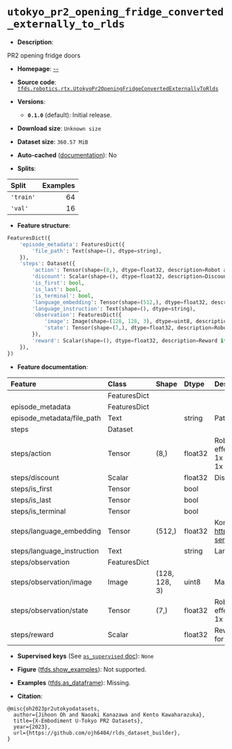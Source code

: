 <div itemscope itemtype="http://schema.org/Dataset">
  <div itemscope itemprop="includedInDataCatalog" itemtype="http://schema.org/DataCatalog">
    <meta itemprop="name" content="TensorFlow Datasets" />
  </div>
  <meta itemprop="name" content="utokyo_pr2_opening_fridge_converted_externally_to_rlds" />
  <meta itemprop="description" content="PR2 opening fridge doors&#10;&#10;To use this dataset:&#10;&#10;```python&#10;import tensorflow_datasets as tfds&#10;&#10;ds = tfds.load(&#x27;utokyo_pr2_opening_fridge_converted_externally_to_rlds&#x27;, split=&#x27;train&#x27;)&#10;for ex in ds.take(4):&#10;  print(ex)&#10;```&#10;&#10;See [the guide](https://www.tensorflow.org/datasets/overview) for more&#10;informations on [tensorflow_datasets](https://www.tensorflow.org/datasets).&#10;&#10;" />
  <meta itemprop="url" content="https://www.tensorflow.org/datasets/catalog/utokyo_pr2_opening_fridge_converted_externally_to_rlds" />
  <meta itemprop="sameAs" content="--" />
  <meta itemprop="citation" content="@misc{oh2023pr2utokyodatasets,&#10;  author={Jihoon Oh and Naoaki Kanazawa and Kento Kawaharazuka},&#10;  title={X-Embodiment U-Tokyo PR2 Datasets},&#10;  year={2023},&#10;  url={https://github.com/ojh6404/rlds_dataset_builder},&#10;}" />
</div>

# `utokyo_pr2_opening_fridge_converted_externally_to_rlds`


*   **Description**:

PR2 opening fridge doors

*   **Homepage**: [--](--)

*   **Source code**:
    [`tfds.robotics.rtx.UtokyoPr2OpeningFridgeConvertedExternallyToRlds`](https://github.com/tensorflow/datasets/tree/master/tensorflow_datasets/robotics/rtx/rtx.py)

*   **Versions**:

    *   **`0.1.0`** (default): Initial release.

*   **Download size**: `Unknown size`

*   **Dataset size**: `360.57 MiB`

*   **Auto-cached**
    ([documentation](https://www.tensorflow.org/datasets/performances#auto-caching)):
    No

*   **Splits**:

Split     | Examples
:-------- | -------:
`'train'` | 64
`'val'`   | 16

*   **Feature structure**:

```python
FeaturesDict({
    'episode_metadata': FeaturesDict({
        'file_path': Text(shape=(), dtype=string),
    }),
    'steps': Dataset({
        'action': Tensor(shape=(8,), dtype=float32, description=Robot action, consists of [3x end effector pos, 3x robot rpy angles, 1x gripper open/close command, 1x terminal action].),
        'discount': Scalar(shape=(), dtype=float32, description=Discount if provided, default to 1.),
        'is_first': bool,
        'is_last': bool,
        'is_terminal': bool,
        'language_embedding': Tensor(shape=(512,), dtype=float32, description=Kona language embedding. See https://tfhub.dev/google/universal-sentence-encoder-large/5),
        'language_instruction': Text(shape=(), dtype=string),
        'observation': FeaturesDict({
            'image': Image(shape=(128, 128, 3), dtype=uint8, description=Main camera RGB observation.),
            'state': Tensor(shape=(7,), dtype=float32, description=Robot state, consists of [3x end effector pos, 3x robot rpy angles, 1x gripper position].),
        }),
        'reward': Scalar(shape=(), dtype=float32, description=Reward if provided, 1 on final step for demos.),
    }),
})
```

*   **Feature documentation**:

Feature                    | Class        | Shape         | Dtype   | Description
:------------------------- | :----------- | :------------ | :------ | :----------
                           | FeaturesDict |               |         |
episode_metadata           | FeaturesDict |               |         |
episode_metadata/file_path | Text         |               | string  | Path to the original data file.
steps                      | Dataset      |               |         |
steps/action               | Tensor       | (8,)          | float32 | Robot action, consists of [3x end effector pos, 3x robot rpy angles, 1x gripper open/close command, 1x terminal action].
steps/discount             | Scalar       |               | float32 | Discount if provided, default to 1.
steps/is_first             | Tensor       |               | bool    |
steps/is_last              | Tensor       |               | bool    |
steps/is_terminal          | Tensor       |               | bool    |
steps/language_embedding   | Tensor       | (512,)        | float32 | Kona language embedding. See https://tfhub.dev/google/universal-sentence-encoder-large/5
steps/language_instruction | Text         |               | string  | Language Instruction.
steps/observation          | FeaturesDict |               |         |
steps/observation/image    | Image        | (128, 128, 3) | uint8   | Main camera RGB observation.
steps/observation/state    | Tensor       | (7,)          | float32 | Robot state, consists of [3x end effector pos, 3x robot rpy angles, 1x gripper position].
steps/reward               | Scalar       |               | float32 | Reward if provided, 1 on final step for demos.

*   **Supervised keys** (See
    [`as_supervised` doc](https://www.tensorflow.org/datasets/api_docs/python/tfds/load#args)):
    `None`

*   **Figure**
    ([tfds.show_examples](https://www.tensorflow.org/datasets/api_docs/python/tfds/visualization/show_examples)):
    Not supported.

*   **Examples**
    ([tfds.as_dataframe](https://www.tensorflow.org/datasets/api_docs/python/tfds/as_dataframe)):
    Missing.

*   **Citation**:

```
@misc{oh2023pr2utokyodatasets,
  author={Jihoon Oh and Naoaki Kanazawa and Kento Kawaharazuka},
  title={X-Embodiment U-Tokyo PR2 Datasets},
  year={2023},
  url={https://github.com/ojh6404/rlds_dataset_builder},
}
```

